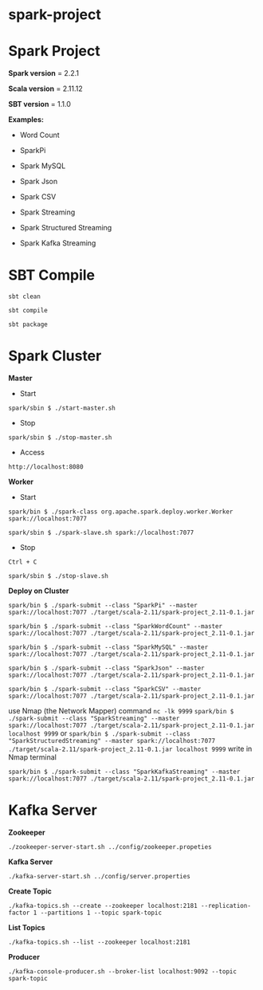 # spark-project

# Spark Project

**Spark version** = 2.2.1

**Scala version** = 2.11.12

**SBT version** = 1.1.0

**Examples:**

 - Word Count
 
 - SparkPi
 
 - Spark MySQL

 - Spark Json

 - Spark CSV

 - Spark Streaming

 - Spark Structured Streaming

 - Spark Kafka Streaming
 
# SBT Compile

`sbt clean`

`sbt compile`

`sbt package` 
 
 
# Spark Cluster

  **Master**

 - Start
 
 `spark/sbin $ ./start-master.sh `
 
 - Stop 
 
 `spark/sbin $ ./stop-master.sh` 
 
 - Access
 
 `http://localhost:8080`
 
 **Worker**
   
 - Start
 
 `spark/bin $ ./spark-class org.apache.spark.deploy.worker.Worker spark://localhost:7077`

 `spark/sbin $ ./spark-slave.sh spark://localhost:7077`
 
 - Stop
 
 `Ctrl + C`

 `spark/sbin $ ./stop-slave.sh`
 
 **Deploy on Cluster**
 
 `spark/bin $ ./spark-submit --class "SparkPi" --master spark://localhost:7077 ./target/scala-2.11/spark-project_2.11-0.1.jar`
 
 `spark/bin $ ./spark-submit --class "SparkWordCount" --master spark://localhost:7077 ./target/scala-2.11/spark-project_2.11-0.1.jar`
 
 `spark/bin $ ./spark-submit --class "SparkMySQL" --master spark://localhost:7077 ./target/scala-2.11/spark-project_2.11-0.1.jar`

 `spark/bin $ ./spark-submit --class "SparkJson" --master spark://localhost:7077 ./target/scala-2.11/spark-project_2.11-0.1.jar`

 `spark/bin $ ./spark-submit --class "SparkCSV" --master spark://localhost:7077 ./target/scala-2.11/spark-project_2.11-0.1.jar`

 use Nmap (the Network Mapper) command `nc -lk 9999`
 `spark/bin $ ./spark-submit --class "SparkStreaming" --master spark://localhost:7077 ./target/scala-2.11/spark-project_2.11-0.1.jar localhost 9999` or
 `spark/bin $ ./spark-submit --class "SparkStructuredStreaming" --master spark://localhost:7077 ./target/scala-2.11/spark-project_2.11-0.1.jar localhost 9999`
 write in Nmap terminal

 `spark/bin $ ./spark-submit --class "SparkKafkaStreaming" --master spark://localhost:7077 ./target/scala-2.11/spark-project_2.11-0.1.jar`

# Kafka Server

 **Zookeeper**

 `./zookeeper-server-start.sh ../config/zookeeper.propeties`

 **Kafka Server**

 `./kafka-server-start.sh ../config/server.properties`

 **Create Topic**

 `./kafka-topics.sh --create --zookeeper localhost:2181 --replication-factor 1 --partitions 1 --topic spark-topic`

 **List Topics**

 `./kafka-topics.sh --list --zookeeper localhost:2181`

 **Producer**

 `./kafka-console-producer.sh --broker-list localhost:9092 --topic spark-topic`
